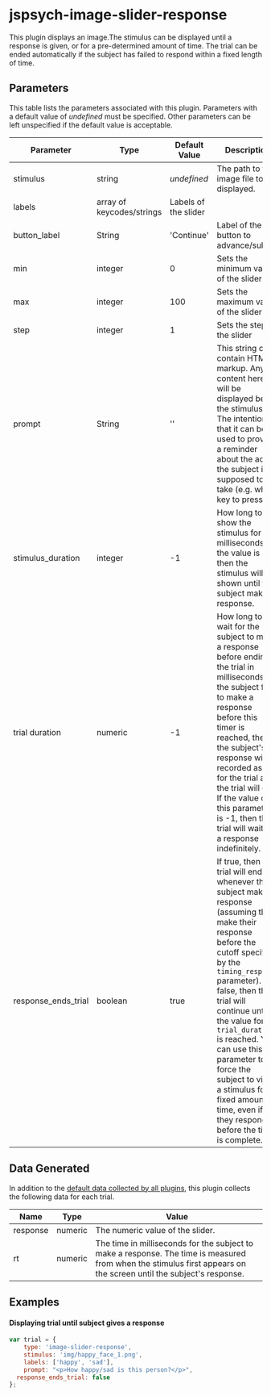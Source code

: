 # jspsych-image-slider-response

This plugin displays an image.The stimulus can be displayed until a response is given, or for a pre-determined amount of time. The trial can be ended automatically if the subject has failed to respond within a fixed length of time.

## Parameters

This table lists the parameters associated with this plugin. Parameters with a default value of *undefined* must be specified. Other parameters can be left unspecified if the default value is acceptable.

Parameter | Type | Default Value | Description
----------|------|---------------|------------
stimulus | string | *undefined* | The path to the image file to be displayed.
labels | array of keycodes/strings | Labels of the slider
button_label | String |  'Continue' | Label of the button to advance/submit
min | integer | 0 | Sets the minimum value of the slider
max | integer | 100 | Sets the maximum value of the slider
step | integer | 1 | Sets the step of the slider
prompt | String | '' | This string can contain HTML markup. Any content here will be displayed below the stimulus. The intention is that it can be used to provide a reminder about the action the subject is supposed to take (e.g. which key to press).
stimulus_duration | integer | -1 | How long to show the stimulus for in milliseconds. If the value is -1, then the stimulus will be shown until the subject makes a response.
trial duration | numeric | -1 | How long to wait for the subject to make a response before ending the trial in milliseconds. If the subject fails to make a response before this timer is reached, the the subject's response will be recorded as -1 for the trial and the trial will end. If the value of this parameter is -1, then the trial will wait for a response indefinitely.
response_ends_trial | boolean | true | If true, then the trial will end whenever the subject makes a response (assuming they make their response before the cutoff specified by the `timing_response` parameter). If false, then the trial will continue until the value for `trial_duration` is reached. You can use this parameter to force the subject to view a stimulus for a fixed amount of time, even if they respond before the time is complete.

## Data Generated

In addition to the [default data collected by all plugins](overview#datacollectedbyplugins), this plugin collects the following data for each trial.

Name | Type | Value
-----|------|------
response | numeric | The numeric value of the slider.
rt | numeric | The time in milliseconds for the subject to make a response. The time is measured from when the stimulus first appears on the screen until the subject's response.

## Examples

#### Displaying trial until subject gives a response

```javascript
var trial = {
	type: 'image-slider-response',
	stimulus: 'img/happy_face_1.png',
	labels: ['happy', 'sad'],
	prompt: "<p>How happy/sad is this person?</p>",
  response_ends_trial: false
};
```
